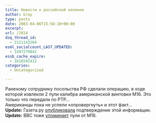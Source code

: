 ```yaml
---
title: Новости о российской колонне
author: Gray
type: posts
date: 2003-04-06T15:58:10+00:00
excerpt:
url: /2814
dsq_thread_id:
  - 2121143264
esml_socialcount_LAST_UPDATED:
  - 1497279842
essb_cache_expire:
  - 1616592412
categories:
  - Uncategorized

---
```








Раненому сотруднику посольства РФ сделали операцию, в ходе которой извлекли 2 пули калибра американской винтовки М16. Это только что передали по РТР&#8230;  
Американцы пока не успели &#171;опровергнуть&#187; и этот факт&#8230;  
**Update:** Газета.ру <a href="http://www.gazeta.ru/iraq/#246658" target="_blank">опубликовала</a> подтверждение этой информации.  
**Update:** BBC тоже <a href="http://news.bbc.co.uk/2/hi/europe/2922117.stm" target="_blank">упоминает</a> пули от M16.